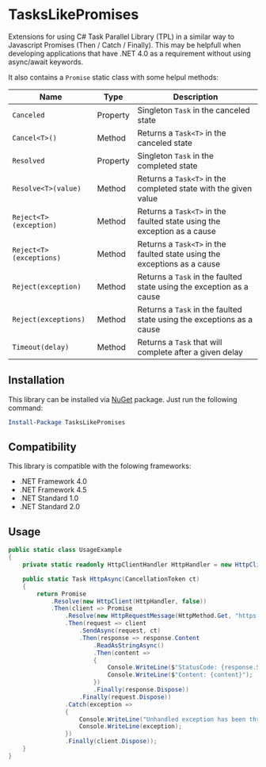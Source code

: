 # TasksLikePromises

Extensions for using C# Task Parallel Library (TPL) in a similar way to Javascript Promises (Then / Catch / Finally). This may be helpfull when developing applications that have .NET 4.0 as a requirement without using async/await keywords.

It also contains a `Promise` static class with some helpul methods:

Name | Type | Description |
--- | --- | --- |
`Canceled` | Property | Singleton `Task` in the canceled state
`Cancel<T>()` | Method | Returns a `Task<T>` in the canceled state
`Resolved` | Property | Singleton `Task` in the completed state
`Resolve<T>(value)` | Method | Returns a `Task<T>` in the completed state with the given value
`Reject<T>(exception)` | Method | Returns a `Task<T>` in the faulted state using the exception as a cause
`Reject<T>(exceptions)` | Method | Returns a `Task<T>` in the faulted state using the exceptions as a cause
`Reject(exception)` | Method | Returns a `Task` in the faulted state using the exception as a cause
`Reject(exceptions)` | Method | Returns a `Task` in the faulted state using the exceptions as a cause
`Timeout(delay)` | Method | Returns a `Task` that will complete after a given delay

## Installation 
This library can be installed via [NuGet](https://www.nuget.org/packages/TasksLikePromises/) package. Just run the following command:

```powershell
Install-Package TasksLikePromises
```

## Compatibility

This library is compatible with the folowing frameworks:

* .NET Framework 4.0
* .NET Framework 4.5
* .NET Standard 1.0
* .NET Standard 2.0

## Usage
```csharp
public static class UsageExample
{
    private static readonly HttpClientHandler HttpHandler = new HttpClientHandler();

    public static Task HttpAsync(CancellationToken ct)
    {
        return Promise
            .Resolve(new HttpClient(HttpHandler, false))
            .Then(client => Promise
                .Resolve(new HttpRequestMessage(HttpMethod.Get, "https://httpstat.us/200"))
                .Then(request => client
                    .SendAsync(request, ct)
                    .Then(response => response.Content
                        .ReadAsStringAsync()
                        .Then(content =>
                        {
                            Console.WriteLine($"StatusCode: {response.StatusCode}");
                            Console.WriteLine($"Content: {content}");
                        })
                        .Finally(response.Dispose))
                    .Finally(request.Dispose))
                .Catch(exception =>
                {
                    Console.WriteLine("Unhandled exception has been thrown");
                    Console.WriteLine(exception);
                })
                .Finally(client.Dispose));
    }
}
```
